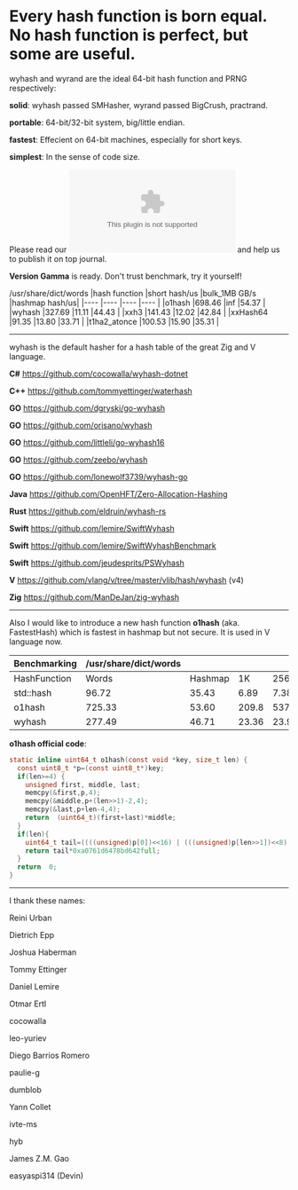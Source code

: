 Every hash function is born equal. No hash function is perfect, but some are useful.
====

wyhash and wyrand are the ideal 64-bit hash function and PRNG respectively: 

**solid**:  wyhash passed SMHasher, wyrand passed BigCrush, practrand.

**portable**: 64-bit/32-bit system, big/little endian.
  
**fastest**:  Effecient on 64-bit machines, especially for short keys.
  
**simplest**: In the sense of code size.

Please read our ![manuscript](wyhash.docx) and help us to publish it on top journal.

**Version Gamma** is ready. Don't trust benchmark, try it yourself!

/usr/share/dict/words
|hash function  |short hash/us  |bulk_1MB GB/s  |hashmap hash/us|
|----           |----           |----           |----           |
|o1hash         |698.46         |inf            |54.37          |
|wyhash         |327.69         |11.11          |44.43          |
|xxh3           |141.43         |12.02          |42.84          |
|xxHash64       |91.35          |13.80          |33.71          |
|t1ha2_atonce   |100.53         |15.90          |35.31          |


----------------------------------------
wyhash is the default hasher for a hash table of the great Zig and V language.

**C#**  https://github.com/cocowalla/wyhash-dotnet

**C++**  https://github.com/tommyettinger/waterhash

**GO**  https://github.com/dgryski/go-wyhash

**GO**  https://github.com/orisano/wyhash

**GO** https://github.com/littleli/go-wyhash16

**GO** https://github.com/zeebo/wyhash

**GO** https://github.com/lonewolf3739/wyhash-go

**Java** https://github.com/OpenHFT/Zero-Allocation-Hashing

**Rust**  https://github.com/eldruin/wyhash-rs

**Swift** https://github.com/lemire/SwiftWyhash

**Swift**  https://github.com/lemire/SwiftWyhashBenchmark

**Swift**  https://github.com/jeudesprits/PSWyhash

**V** https://github.com/vlang/v/tree/master/vlib/hash/wyhash (v4)

**Zig** https://github.com/ManDeJan/zig-wyhash

----------------------------------------

Also I would like to introduce a new hash function **o1hash** (aka. FastestHash) which is fastest in hashmap but not secure. It is used in V language now.

| Benchmarking | /usr/share/dict/words |         |       |          |         |       |
| ------------ | --------------------- | ------- | ----- | -------- | ------- | ----- |
| HashFunction | Words                 | Hashmap | 1K    | 256K     | 16M     | 1G    |
| std::hash    | 96.72                 | 35.43   | 6.89  | 7.38     | 7.36    | 6.49  |
| o1hash       | 725.33                | 53.60   | 209.8 | 53771.11 | 3435974 | inf   |
| wyhash       | 277.49                | 46.71   | 23.36 | 23.98    | 21.23   | 10.63 |

**o1hash official code**:
```C
static inline uint64_t o1hash(const void *key, size_t len) {
  const uint8_t *p=(const uint8_t*)key;
  if(len>=4) {
    unsigned first, middle, last;
    memcpy(&first,p,4);
    memcpy(&middle,p+(len>>1)-2,4);
    memcpy(&last,p+len-4,4);
    return  (uint64_t)(first+last)*middle;
  }
  if(len){
    uint64_t tail=((((unsigned)p[0])<<16) | (((unsigned)p[len>>1])<<8) | p[len-1]);
    return tail*0xa0761d6478bd642full;
  }
  return  0;
}
```

----------------------------------------

I thank these names:

Reini Urban

Dietrich Epp

Joshua Haberman

Tommy Ettinger

Daniel Lemire

Otmar Ertl

cocowalla

leo-yuriev

Diego Barrios Romero

paulie-g 

dumblob

Yann Collet

ivte-ms

hyb

James Z.M. Gao

easyaspi314 (Devin)

